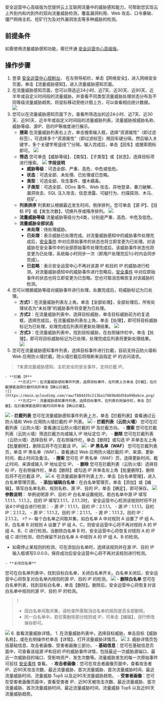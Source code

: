 安全运营中心高级版为您提供云上互联网流量中的威胁感知能力，可帮助您实现云上外到内和内到外的双向流量威胁检测，覆盖漏洞利用、Web 攻击、口令暴破、僵尸网络主机、挖矿行为及对外漏洞攻击等多种威胁的检测。
## 前提条件
如需使用流量威胁感知功能，需已开通 [安全运营中心高级版](https://buy.cloud.tencent.com/soc)。
## 操作步骤
1. 登录 [安全运营中心控制台](https://console.cloud.tencent.com/ssav2/network)， 在左侧导航栏，单击【网络安全】，进入网络安全页面，单击【流量威胁感知】，进入流量威胁感知页面。
2. 在流量威胁感知页面，您可以筛选近24小时、近7天、近30天、近90天、近半年或自定义时间段的流量威胁，并查看不同类型流量威胁处理状态分布及不同等级流量威胁趋势。将鼠标移动至统计图上方，可以查看相应统计数据。
	![](https://main.qcloudimg.com/raw/6d1bcaad61df8b9b380def71deb0bcee.png)
3. 您可以在流量威胁感知页面下方，查看所筛选出的近24小时、近7天、近30天、近90天、近半年或自定义时间段的流量威胁列表，流量威胁按威胁名称、威胁等级、源IP、目的IP等维度进行展示。
	- **搜索**
在流量威胁列表右上方，单击搜索输入框，选择“资源属性”（即过滤标签），可选择多个“资源属性”（即过滤标签）用回车键分隔，然后输入关键字，多个关键字用竖线“|”分隔，输入完成后，单击【回车】或搜索图标即可。
![](https://main.qcloudimg.com/raw/7dcff8c7b86996a3259e41c9a1f832af.png)
	- **筛选**
		您可单击【威胁等级】、【类型】、【子类型】或【状态】，选择目标项进行搜索。
![](https://main.qcloudimg.com/raw/6ca44c67ac8b6e23459a5af6c7863889.png)
**字段说明**
		- **威胁等级**：可选全部、严重、高危、中危或低危。
		- **状态**：可选全部、未处理、已处理或已忽略。
		- **类型**：可选全部、攻击事件、僵木蠕毒。
		- **子类型**：可选全部、DDos 事件、Web 攻击、异地登录、暴力破解、漏洞攻击、SQL 注入攻击、信息泄露、可疑行为、扫描探测、木马、挖矿。
	- **列表排序**
		列表默认根据最近发生时间，倒序排列，您可单击【源 IP】、【目标 IP】或【发生次数】，切换升序或降序排列。
		![](https://main.qcloudimg.com/raw/3cecadbf4917ec15d69abc7a4c88374b.png)
	- **流量威胁等级**
流量威胁等级分为4类，分别是严重、高危、中危及低危。
	- **流量威胁全部状态**
		- **未处理**：待处理威胁。
		- **已处理**：表示威胁已处理完成。对流量威胁感知中的威胁事件处理完成后，[安全事件](https://console.cloud.tencent.com/ssav2/event) 中对应原始事件的状态也将立即变更为已处理。对该威胁在安全事件中的全部原始事件处理完成后，该威胁事件状态也将变更为已处理，系统每小时同步一次（即用户处理完后1小时内会同步完成）。
		- **已忽略**：表示安全运营中心不再对该源 IP 和目的 IP 的威胁进行检测。对流量威胁感知中的威胁事件进行忽略后，[安全事件](https://console.cloud.tencent.com/ssav2/event) 中对应原始事件的状态也将立即变更为已忽略。您也可取消忽略恢复对该威胁的检测。
3. 您可以根据威胁等级对威胁事件进行处理，处置完成后，将威胁标记为已处理。
	- **方式1**：在流量威胁列表左上角，单击【全部处理】，全部处理后，所有处理状态为“未处理”的威胁事件将变更为已处理。
	- **方式2**：在流量威胁列表中，选择目标威胁，单击目标威胁前方的复选框，选择完成后，在流量威胁列表左上角，单击【处理】，即可将目标威胁标记为已处理，处理完成后列表将更新处理结果。
		![](https://main.qcloudimg.com/raw/8af05563b4ac932ea881966d361a2e87.png)
	- **方式3**：在流量威胁列表中，找到目标威胁，在右侧操作栏中，单击【处理】，即可将目标威胁标记为已处理，处理完成后列表将更新处理结果。
	![](https://main.qcloudimg.com/raw/7a8eed23b06bfe2d1ec2a4933320fd68.png)
5. 您可在流量威胁感知事件列表，选择目标事件进行拦截，目前支持云防火墙和 Web 应用防火墙拦截，防火墙拦截后将阻断来自指定 IP 的访问请求。
>?来源流量威胁感知、主机安全的安全事件，支持拦截 IP。
>
	- **拦截 IP**
		- **方式1**：在流量威胁感知事件列表，选择目标事件，在列表上方单击【拦截】，在拦截弹窗选择拦截时间并单击【确认拦截】。
	![](https://main.qcloudimg.com/raw/f884435c213ba1f869bd6d58a998ebce.png)
		- **方式2**：流量威胁感知事件列表，选择目标事件，在列表右侧操作栏，单击【拦截】，在拦截弹窗选择拦截时间并单击【确认拦截】。
![](https://main.qcloudimg.com/raw/85c4730057943a0378c537ff3b246be7.png)
	- **拦截列表**
您可在流量威胁感知事件列表上方，单击【拦截列表】查看通过云防火墙和 Web 应用防火墙拦截的 IP 列表。
![](https://main.qcloudimg.com/raw/6df75851d284d7cff6a1438072e861c8.png)
	- **拦截列表（云防火墙）**
	您可在拦截列表（云防火墙）查看通过云防火墙拦截的 IP 及拦截方向。
		- **搜索**
	您可在拦截列表（云防火墙）筛选拦截方向或输入 IP 地址定位 IP。
		- **删除**
您可在拦截列表（云防火墙）选择目标 IP，在右侧操作栏，单击【删除】或勾选 IP 并单击左上角【批量删除】，删除后将不在拦截该 IP。
![](https://main.qcloudimg.com/raw/f2f9afac954bd823e39baf9fef08057b.png)
	- **IP 黑名单（WAF）**
		您可在拦截列表页，单击 IP 黑名单（WAF），查看通过 Web 应用防火墙拦截的 IP、来源、更新时间、截止时间及备注。
		- **搜索**
您可在 IP 黑名单（WAF）页，选择更新时间、截止时间、来源或输入 IP 地址定位 IP。
		- **删除**
您可在拦截列表（云防火墙）选择目标 IP，在右侧操作栏，单击【删除】或勾选 IP 并单击左上角【批量删除】，删除后将不在拦截该 IP。
![](https://main.qcloudimg.com/raw/6b861d595ab000ec6434832dcdbb39f4.png)
4. 在流量威胁事件列表上方，单击【白名单管理】，进入白名单管理页面。
	- **添加/编辑白名单**：在白名单管理页，单击【添加】或【编辑】，填写白名单名称、规则名称、源 IP、目的 IP，单击【确定】，即可保存。
![](https://main.qcloudimg.com/raw/76235f522d3ced897de0516b9105ba6f.png)
		**参数说明**：
		举例说明源 IP、目的 IP 白名单设置规则，若白名单中源 IP 填写1.1.1.1、1.1.1.2，目的 IP 填写2.1.1.1、2.1.1.2时， 安全运营中心检测该规则时将不对该4个IP组合进行检测：
		 - 源 IP：1.1.1.1，目的 IP：2.1.1.1。
		 - 源 IP：1.1.1.1，目的 IP：2.1.1.2。
		 - 源 IP：1.1.1.2，目的 IP：2.1.1.1。
		 - 源 IP：1.1.1.2，目的 IP：2.1.1.2。
	>?
	>- 每个白名单之间取并集，如白名单 A 中对规则 A 设置了 IP 组 A、B，白名单 B 对规则 A 设置了 IP 组 A、C，则安全运营中心将不再对规则 A 的 IP 组 A、B、C 进行检测。当删除白名单 B 时，安全运营中心将恢复对规则 A 的 IP 组 C 进行检测，但仍保留不对白名单 A 中规则 A 的 IP 组 A、B 的检测。
 - 如需停止某规则的检测，可在添加白名单时，选择该规则并在源 IP、目的 IP 输入框填写0.0.0.0，保存成功后安全运营中心将不再对该规则进行检测。
 >
	- **关闭白名单**
您可在白名单列表中，找到目标白名单，关闭白名单开关。白名单关闭后，安全运营中心将恢复对白名单内规则的源 IP、目的 IP 的检测。 
 ![](https://main.qcloudimg.com/raw/f4b0dfe08b2e86e174e28bbef9c64f4c.png)
	- **删除白名单**
您可在白名单列表，找到目标白名单，单击【删除】。删除后，安全运营中心将恢复对该白名单中规则的源 IP、目的 IP 的检测。
>!
>- 因白名单间取并集，请检查所需取消白名单的规则是否全部删除。
>- 同一白名单中，若仅需删除部分规则或 IP，可单击【编辑】，进行修改保存即可。
>
![](https://main.qcloudimg.com/raw/be0690f489d294aaef680c4baa971212.png)
6. 查看流量威胁详情。
	1. 在流量威胁列表中，选择目标威胁，单击目标【威胁名称】，或在右侧操作栏单击【详情】，打开流量威胁详情页。
		![](https://main.qcloudimg.com/raw/8109767add5ff0f9a847278d9c847707.png)
	2. 威胁详情页包括基础信息、攻击者画像、受害者画像三部分。
		 - **基础信息**：您可在基础信息页面中，可查看该组源 IP和目的 IP的威胁事件详情，包括最近一次威胁源端口、最近一次威胁目的端口、受影响资产、发生次数等。流量威胁发生的每一次原始事件可前往 [安全事件](https://console.cloud.tencent.com/ssav2/event) 查看。
		 - **攻击者画像**：您可在攻击者画像页面中，查看攻击者 IP、近90天攻击次数、最近流量威胁、首次流量威胁、首次流量威胁时间、最近流量威胁时间、流量威胁 Top5 以及近90天流量威胁趋势。
		 -  **受害者画像**：您可在受害者画像页面中，查看受害者 IP、近90天被攻击次数、最近流量威胁、首次流量威胁、首次流量威胁时间、最近流量威胁时间、流量威胁 Top5 以及近90天流量威胁趋势。

